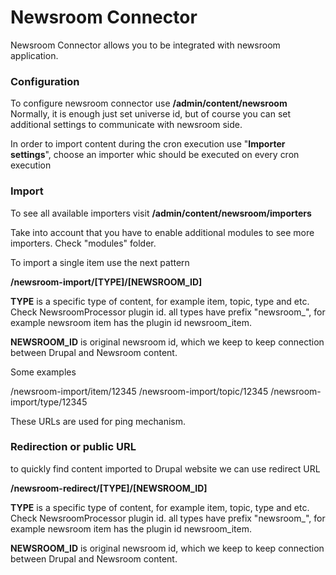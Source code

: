 # Newsroom Connector

Newsroom Connector allows you to be integrated with newsroom application.

### Configuration

To configure newsroom connector use **/admin/content/newsroom**
Normally, it is enough just set universe id, but of course you can set additional settings to communicate with newsroom side.

In order to import content during the cron execution use "**Importer settings**", choose an importer whic should be executed on every cron execution

### Import

To see all available importers visit **/admin/content/newsroom/importers**

Take into account that you have to enable additional modules to see more importers.
Check "modules" folder.

To import a single item use the next pattern

**/newsroom-import/[TYPE]/[NEWSROOM_ID]**

**TYPE** is a specific type of content, for example item, topic, type and etc. Check NewsroomProcessor plugin id.
all types have prefix "newsroom_", for example newsroom item has the plugin id newsroom_item.

**NEWSROOM_ID** is original newsroom id, which we keep to keep connection between Drupal and Newsroom content.

Some examples

/newsroom-import/item/12345
/newsroom-import/topic/12345
/newsroom-import/type/12345

These URLs are used for ping mechanism.

### Redirection or public URL

to quickly find content imported to Drupal website we can use redirect URL

**/newsroom-redirect/[TYPE]/[NEWSROOM_ID]**

**TYPE** is a specific type of content, for example item, topic, type and etc. Check NewsroomProcessor plugin id.
all types have prefix "newsroom_", for example newsroom item has the plugin id newsroom_item.

**NEWSROOM_ID** is original newsroom id, which we keep to keep connection between Drupal and Newsroom content.
